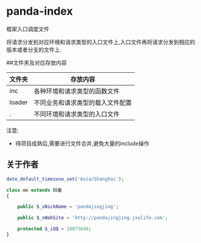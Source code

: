 # panda-index

框架入口调度文件

将请求分发到对应环境和请求类型的入口文件上,入口文件再将请求分发到相应的版本或者分支的文件上.

##文件夹及对应存放内容

文件夹|存放内容
----|----
inc|各种环境和请求类型的函数文件
loader|不同业务和请求类型的载入文件配置
.|不同环境和请求类型的入口文件

注意:
- 待项目成熟后,需要进行文件合并,避免大量的include操作

## 关于作者

```php
date_default_timezone_set('Asia/Shanghai');

class me extends 码畜
{

    public $_sNickName = 'pandajingjing';

    public $_sWebSite = 'http://pandajingjing.jxulife.com';

    protected $_iQQ = 18073848;
}
```